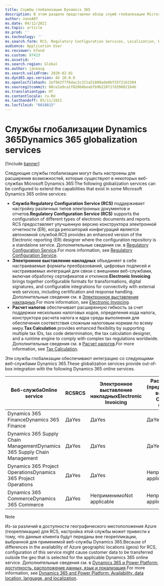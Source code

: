 ```yaml
---
title: Службы глобализации Dynamics 365
description: В этом разделе представлен обзор служб глобализации Microsoft Dynamics 365.
author: JaneA07
ms.date: 04/12/2021
ms.topic: article
ms.prod: ''
ms.technology: ''
ms.search.form: RCS, Regulatory Configuration Services, Localization, Electronic invoicing, Tax calculation
audience: Application User
ms.reviewer: kfend
ms.custom: 97423
ms.assetid: ''
ms.search.region: Global
ms.author: janeaug
ms.search.validFrom: 2020-02-01
ms.dyn365.ops.version: AX 10.0.9
ms.openlocfilehash: 2ef942f7f6dac2c321a51800ade0bf25f2162304
ms.sourcegitcommit: 08ce2a9ca1f02064beabfb9b228717d39882164b
ms.translationtype: HT
ms.contentlocale: ru-RU
ms.lasthandoff: 05/11/2021
ms.locfileid: "6018815"
---
```

# <a name="dynamics-365-globalization-services"></a><span data-ttu-id="1847e-103">Службы глобализации Dynamics 365</span><span class="sxs-lookup"><span data-stu-id="1847e-103">Dynamics 365 globalization services</span></span>

[!include [banner](../includes/banner.md)]

<span data-ttu-id="1847e-104">Следующие службы глобализации могут быть настроены для расширения возможностей, которые существуют в некоторых веб-службах Microsoft Dynamics 365:</span><span class="sxs-lookup"><span data-stu-id="1847e-104">The following globalization services can be configured to extend the capabilities that exist in some Microsoft Dynamics 365 online services:</span></span>

- <span data-ttu-id="1847e-105">**Служба Regulatory Configuration Service (RCS)** поддерживает настройку различных типов электронных документов и отчетов.</span><span class="sxs-lookup"><span data-stu-id="1847e-105">**Regulatory Configuration Service (RCS)** supports the configuration of different types of electronic documents and reports.</span></span> <span data-ttu-id="1847e-106">RCS предоставляет улучшенную версию конструктора электронной отчетности (ER), когда репозиторий конфигураций является автономной службой.</span><span class="sxs-lookup"><span data-stu-id="1847e-106">RCS provides an enhanced version of the Electronic reporting (ER) designer where the configuration repository is a standalone service.</span></span> <span data-ttu-id="1847e-107">Дополнительные сведения см. в [Regulatory Configuration Service](rcs-overview.md).</span><span class="sxs-lookup"><span data-stu-id="1847e-107">For more information, see [Regulatory Configuration Service](rcs-overview.md).</span></span>
- <span data-ttu-id="1847e-108">**Электронное выставление накладных** объединяет в себе настраиваемые форматы преобразований, цифровых подписей и настраиваемых интеграций для связи с внешними веб-службами, включая обработку сертификатов и откликов.</span><span class="sxs-lookup"><span data-stu-id="1847e-108">**Electronic Invoicing** brings together configurable formats for transformations, digital signatures, and configurable integrations for connectivity with external web services, including certification and response handling.</span></span> <span data-ttu-id="1847e-109">Дополнительные сведения см. в [Электронное выставление накладных](e-invoicing-service-overview.md).</span><span class="sxs-lookup"><span data-stu-id="1847e-109">For more information, see [Electronic Invoicing](e-invoicing-service-overview.md).</span></span>
- <span data-ttu-id="1847e-110">**Расчет налогов** обеспечивает расширенную гибкость за счет поддержки нескольких налоговых кодов, определения кода налога, конструктора расчета налога и ядра среды выполнения для обеспечения соответствия сложным налоговым нормам по всему миру.</span><span class="sxs-lookup"><span data-stu-id="1847e-110">**Tax Calculation** provides enhanced flexibility by supporting multiple tax IDs, tax code determination, the tax calculation designer, and a runtime engine to comply with complex tax regulations worldwide.</span></span> <span data-ttu-id="1847e-111">Дополнительные сведения см. в [Расчет налогов](global-tax-calcuation-service-overview.md).</span><span class="sxs-lookup"><span data-stu-id="1847e-111">For more information, see [Tax Calculation](global-tax-calcuation-service-overview.md).</span></span>

<span data-ttu-id="1847e-112">Эти службы глобализации обеспечивают интеграцию со следующими веб-службами Dynamics 365.</span><span class="sxs-lookup"><span data-stu-id="1847e-112">These globalization services provide out-of-box integration with the following Dynamics 365 online services.</span></span>

| <span data-ttu-id="1847e-113">Веб-служба</span><span class="sxs-lookup"><span data-stu-id="1847e-113">Online service</span></span> | <span data-ttu-id="1847e-114">RCS</span><span class="sxs-lookup"><span data-stu-id="1847e-114">RCS</span></span> | <span data-ttu-id="1847e-115">Электронное выставление накладных</span><span class="sxs-lookup"><span data-stu-id="1847e-115">Electronic Invoicing</span></span> | <span data-ttu-id="1847e-116">Расчет налогов (предварительная версия)</span><span class="sxs-lookup"><span data-stu-id="1847e-116">Tax Calculation (Preview)</span></span> |
|----------------|-----|----------------------|---------------------------|
| <span data-ttu-id="1847e-117">Dynamics 365 Finance</span><span class="sxs-lookup"><span data-stu-id="1847e-117">Dynamics 365 Finance</span></span> | <span data-ttu-id="1847e-118">Да</span><span class="sxs-lookup"><span data-stu-id="1847e-118">Yes</span></span> | <span data-ttu-id="1847e-119">Да</span><span class="sxs-lookup"><span data-stu-id="1847e-119">Yes</span></span> | <span data-ttu-id="1847e-120">Да</span><span class="sxs-lookup"><span data-stu-id="1847e-120">Yes</span></span> | 
| <span data-ttu-id="1847e-121">Dynamics 365 Supply Chain Management</span><span class="sxs-lookup"><span data-stu-id="1847e-121">Dynamics 365 Supply Chain Management</span></span> | <span data-ttu-id="1847e-122">Да</span><span class="sxs-lookup"><span data-stu-id="1847e-122">Yes</span></span> | <span data-ttu-id="1847e-123">Да</span><span class="sxs-lookup"><span data-stu-id="1847e-123">Yes</span></span> | <span data-ttu-id="1847e-124">Да</span><span class="sxs-lookup"><span data-stu-id="1847e-124">Yes</span></span> | 
| <span data-ttu-id="1847e-125">Dynamics 365 Project Operations</span><span class="sxs-lookup"><span data-stu-id="1847e-125">Dynamics 365 Project Operations</span></span> | <span data-ttu-id="1847e-126">Да</span><span class="sxs-lookup"><span data-stu-id="1847e-126">Yes</span></span> | <span data-ttu-id="1847e-127">Да</span><span class="sxs-lookup"><span data-stu-id="1847e-127">Yes</span></span> | <span data-ttu-id="1847e-128">Неприменимо</span><span class="sxs-lookup"><span data-stu-id="1847e-128">Not applicable</span></span> | 
| <span data-ttu-id="1847e-129">Dynamics 365 Commerce</span><span class="sxs-lookup"><span data-stu-id="1847e-129">Dynamics 365 Commerce</span></span> | <span data-ttu-id="1847e-130">Да</span><span class="sxs-lookup"><span data-stu-id="1847e-130">Yes</span></span> | <span data-ttu-id="1847e-131">Неприменимо</span><span class="sxs-lookup"><span data-stu-id="1847e-131">Not applicable</span></span> | <span data-ttu-id="1847e-132">Неприменимо</span><span class="sxs-lookup"><span data-stu-id="1847e-132">Not applicable</span></span> | 

> [!NOTE]
> <span data-ttu-id="1847e-133">Из-за различий в доступности географического местоположения Azure (георепликации) для RCS, настройка этой службы может привести к тому, что данные клиента будут переданы вне георепликации, выбранной для применимой веб-службы Dynamics 365.</span><span class="sxs-lookup"><span data-stu-id="1847e-133">Because of differences in the availability of Azure geographic locations (geos) for RCS, configuration of this service might cause customer data to be transferred outside the geo that is selected for the applicable Dynamics 365 online service.</span></span> <span data-ttu-id="1847e-134">Дополнительные сведения см. в [Dynamics 365 и Power Platform: доступность, расположение данных, язык и локализация](https://aka.ms/rcs/D365Productavailabilityguide).</span><span class="sxs-lookup"><span data-stu-id="1847e-134">For more information, see [Dynamics 365 and Power Platform: Availability, data location, language, and localization](https://aka.ms/rcs/D365Productavailabilityguide).</span></span>